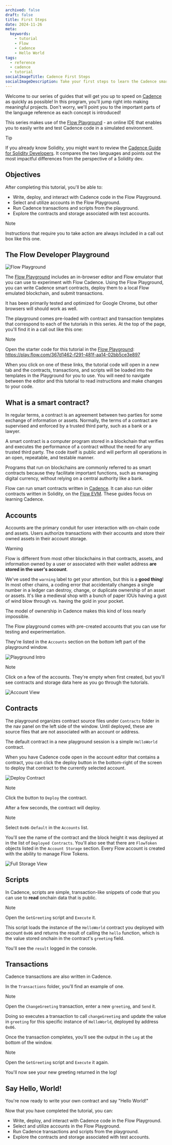 ```yaml
---
archived: false
draft: false
title: First Steps
date: 2024-11-26
meta:
  keywords:
    - tutorial
    - Flow
    - Cadence
    - Hello World
tags:
  - reference
  - cadence
  - tutorial
socialImageTitle: Cadence First Steps
socialImageDescription: Take your first steps to learn the Cadence smart contract programming language.
---
```


Welcome to our series of guides that will get you up to speed on [Cadence] as quickly as possible!  In this program, you'll jump right into making meaningful projects.  Don't worry, we'll point you to the important parts of the language reference as each concept is introduced!

This series makes use of the [Flow Playground] - an online IDE that enables you to easily write and test Cadence code in a simulated environment.

> [!TIP]
>
> If you already know Solidity, you might want to review the [Cadence Guide for Solidity Developers].  It compares the two languages and points out the most impactful differences from the perspective of a Solidity dev.


## Objectives

After completing this tutorial, you'll be able to:

* Write, deploy, and interact with Cadence code in the Flow Playground.
* Select and utilize accounts in the Flow Playground.
* Run Cadence transactions and scripts from the playground.
* Explore the contracts and storage associated with test accounts.


> [!NOTE]
>
> Instructions that require you to take action are always included in a call out box like this one.

## The Flow Developer Playground

![Flow Playground](/flow-playground.png)

The [Flow Playground] includes an in-browser editor and Flow emulator that you can use to experiment with Flow Cadence.  Using the Flow Playground, you can write Cadence smart contracts, deploy them to a local Flow emulated blockchain, and submit transactions.

It has been primarily tested and optimized for Google Chrome, but other browsers will should work as well.

The playground comes pre-loaded with contract and transaction templates that correspond to each of the tutorials in this series.  At the top of the page, you'll find it in a call out like this one:

> [!NOTE]
>
> Open the starter code for this tutorial in the [Flow Playground](https://play.flow.com/367d1462-f291-481f-aa14-02bb5ce3e897):
> https://play.flow.com/367d1462-f291-481f-aa14-02bb5ce3e897


When you click on one of these links, the tutorial code will open in a new tab and the contracts, transactions, and scripts will be loaded into the templates in the Playground for you to use. You will need to navigate between the editor and this tutorial to read instructions and make changes to your code.

## What is a smart contract?

In regular terms, a contract is an agreement between two parties for some exchange of information or assets. Normally, the terms of a contract are supervised and enforced by a trusted third party, such as a bank or a lawyer.

A smart contract is a computer program stored in a blockchain that verifies and executes the performance of a contract without the need for any trusted third party.  The code itself is public and will perform all operations in an open, repeatable, and testable manner.

Programs that run on blockchains are commonly referred to as smart contracts because they facilitate important functions, such as managing digital currency, without relying on a central authority like a bank.

Flow can run smart contracts written in [Cadence].  It can also run older contracts written in Solidity, on the [Flow EVM].  These guides focus on learning Cadence.

## Accounts

Accounts are the primary conduit for user interaction with on-chain code and assets.  Users authorize transactions with their accounts and store their owned assets in their account storage.

> [!WARNING]
>
> Flow is different from most other blockchains in that contracts, assets, and information owned by a user or associated with their wallet address **are stored in the user's account**.  

We've used the `warning` label to get your attention, but this is a **good thing**!  In most other chains, a coding error that accidentally changes a single number in a ledger can destroy, change, or duplicate ownership of an asset or assets.  It's like a medieval shop with a bunch of paper IOUs having a gust of wind blow through vs. having the gold in your pocket.

The model of ownership in Cadence makes this kind of loss nearly impossible.

The Flow playground comes with pre-created accounts that you can use for testing and experimentation.

They're listed in the `Accounts` section on the bottom left part of the playground window.

![Playground Intro](/playground-intro.png)

> [!NOTE]
>
> Click on a few of the accounts.  They're empty when first created, but you'll see contracts and storage data here as you go through the tutorials.


![Account View](/playground-account-view.png)

## Contracts

The playground organizes contract source files under `Contracts` folder in the nav panel on the left side of the window.  Until deployed, these are source files that are not associated with an account or address.

The default contract in a new playground session is a simple `HelloWorld` contract.

When you have Cadence code open in the account editor that contains a contract, you can click the deploy button in the bottom-right of the screen to deploy that contract to the currently selected account.

![Deploy Contract](/deploybox.png)

> [!NOTE]
>
> Click the button to `Deploy` the contract.

After a few seconds, the contract will deploy. 

> [!NOTE]
>
> Select `0x06-Default` in the `Accounts` list.


You'll see the name of the contract and the block height it was deployed at in the list of `Deployed Contracts`.  You'll also see that there are `FlowToken` objects listed in the `Account Storage` section. Every Flow account is created with the ability to manage Flow Tokens.

![Full Storage View](/full-storage.png)

## Scripts

In Cadence, scripts are simple, transaction-like snippets of code that you can use to **read** onchain data that is public.

> [!NOTE]
>
> Open the `GetGreeting` script and `Execute` it.

This script loads the instance of the `HelloWorld` contract you deployed with account `0x06` and returns the result of calling the `hello` function, which is the value stored onchain in the contract's `greeting` field.

You'll see the `result` logged in the console.

## Transactions

Cadence transactions are also written in Cadence.

In the `Transactions` folder, you'll find an example of one.

> [!NOTE]
>
> Open the `ChangeGreeting` transaction, enter a new `greeting`, and `Send` it. 

Doing so executes a transaction to call `changeGreeting` and update the value in `greeting` for this specific instance of `HelloWorld`, deployed by address `0x06`.

Once the transaction completes, you'll see the output in the `Log` at the bottom of the window.

> [!NOTE]
>
> Open the `GetGreeting` script and `Execute` it again.

You'll now see your new greeting returned in the log!

## Say Hello, World!

You're now ready to write your own contract and say "Hello World!"

Now that you have completed the tutorial, you can:

* Write, deploy, and interact with Cadence code in the Flow Playground.
* Select and utilize accounts in the Flow Playground.
* Run Cadence transactions and scripts from the playground.
* Explore the contracts and storage associated with test accounts.

<!-- Relative links.  Will not render on the page -->

[Cadence]: ../index.md
[Flow Playground]: https://play.flow.com
[Cadence Guide for Solidity Developers]: ../solidity-to-cadence.md
[Flow EVM]: https://developers.flow.com/evm/about
[Account Model]: ../docs/language/accounts/